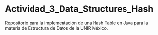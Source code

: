 # Actividad_3_Data_Structures_Hash
Repositorio para la implementación de una Hash Table en Java para la materia de Estructura de Datos de la UNIR México. 
